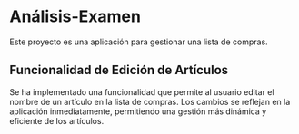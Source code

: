 # Análisis-Examen

Este proyecto es una aplicación para gestionar una lista de compras.

## Funcionalidad de Edición de Artículos

Se ha implementado una funcionalidad que permite al usuario editar el nombre de un artículo en la lista de compras. Los cambios se reflejan en la aplicación inmediatamente, permitiendo una gestión más dinámica y eficiente de los artículos.
